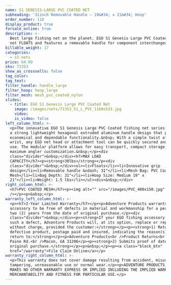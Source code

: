 ```yaml
---
name: S1 GENESIS—LARGE PVC COATED NET
subheading: '31inch Removable Handle — 19&#34; x 21&#34; Hoop'
order_number: 110
display_product: true
forsale_online: true
description: >-
  Best large fishing net on the planet. EGO S1 Genesis Large PVC Coated fishing
  net FLOATS and features a removable handle for component interchangeability.
billable_weight: 17
categories:
  - s1-nets
price: 64.99
sku: 71353
show_as_crosssells: false
tag_color:
tag_text:
filter_handle: handle_large
filter_hoop: hoop_large
filter_mesh: mesh_pvc_coated_nylon
slides:
  - title: EGO S1 Genesis Large PVC Coated Net
    image: /images/nets/71353_S1_L_PVC_1160x533.jpg
    video:
    is_video: false
left_column_html: >-
  <p>The innovative EGO S1 Genesis Large PVC Coated fishing net series utilizes
  a strong lightweight hexagonal extruded aluminum handle design that provides
  economical and dependable functionality.&nbsp; With a simple twist of the
  wrist, any EGO net head or attachment tool can be quickly secured and ready to
  use. The modular platform allows for easy transport, compact storage, and
  maximum angler customization.&nbsp;</p><div
  class="divider">&nbsp;</div><h7>MAX LOAD
  CAPACITY</h7><p><strong>30lbs</strong></p><div
  class="divider">&nbsp;</div><ul><li>Floats</li><li>Innovative grip
  design</li><li>Removable handle &ndash; 31"</li><li>Mesh Bag: PVC Coated
  Mesh</li><li>Bag Depth: 31"</li><li>Hoop Size: Medium 19" x
  21"</li><li>Weight: 1.5 lbs</li></ul><div>&nbsp;</div>
right_column_html: >-
  <h7>PVC COATED MESH</h7><p><img alt="" src="/images/PVC_400x150.jpg"
  /></p><p>&nbsp;</p>
warranty_left_column_html: >-
  <p><h7>2-Year Limited Warranty</h7></p><p>Adventure Products warrants your EGO
  accessory to be free of defects in material and workmanship for a period of
  two (2) years from the date of original purchase.</p><div
  class="divider">&nbsp;</div><p><strong>If your EGO fishing accessory exhibits
  such a defect, Adventure Products will, at its option, replace or repair it
  without charge, provided the customer:</strong></p><p><strong>1) Returns the
  defective product, postage paid and insured, indicating the reason(s) for the
  return to:</strong></p><p>Adventure Products<br />Product Returns<br />889 Guy
  Paine Rd.<br />Macon, GA 31206</p><p><strong>2) Submits proof of date of
  original purchase.</strong></p><p>&nbsp;</p><p><a class="block_btn"
  href="/warranty">File Claim Online</a></p>
warranty_right_column_html: >-
  <p>This warranty does not cover damage resulting from accident, misuse, abuse,
  tampering, unreasonable use or normal wear.</p><p>ADVENTURE PRODUCTS, INC.
  MAKES NO OTHER WARRANTY EXPRESS OR IMPLIED INCLUDING THE IMPLIED WARRANTIES OF
  MERCHANTABILITY AND FITNESS FOR PARTICULAR USE.</p>
---
```

